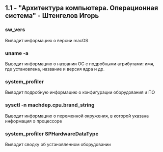 ## 1.1 - "Архитектура компьютера. Операционная система" - Штенгелов Игорь

### sw_vers
Выводит информацию о версии macOS
### uname -a
Выводит информацию о названии ОС с подробными атрибутами: имя, где установлена, название и версия ядра и др.
### system_profiler
Выводит подробную информацию о конфигурации оборудования и ПО
### sysctl -n machdep.cpu.brand_string
Выводит информацию о переменной окружения, в которой указана информация о процессоре
### system_profiler SPHardwareDataType
Выводит сводку об установленном оборудовании
